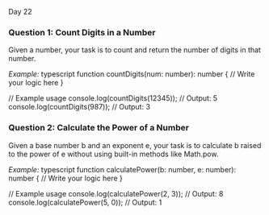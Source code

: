 Day 22

### Question 1: Count Digits in a Number
Given a number, your task is to count and return the number of digits in that number.

*Example:*
typescript
function countDigits(num: number): number {
    // Write your logic here
}

// Example usage
console.log(countDigits(12345)); // Output: 5
console.log(countDigits(987));   // Output: 3


### Question 2: Calculate the Power of a Number
Given a base number b and an exponent e, your task is to calculate b raised to the power of e without using built-in methods like Math.pow.

*Example:*
typescript
function calculatePower(b: number, e: number): number {
    // Write your logic here
}

// Example usage
console.log(calculatePower(2, 3)); // Output: 8
console.log(calculatePower(5, 0)); // Output: 1